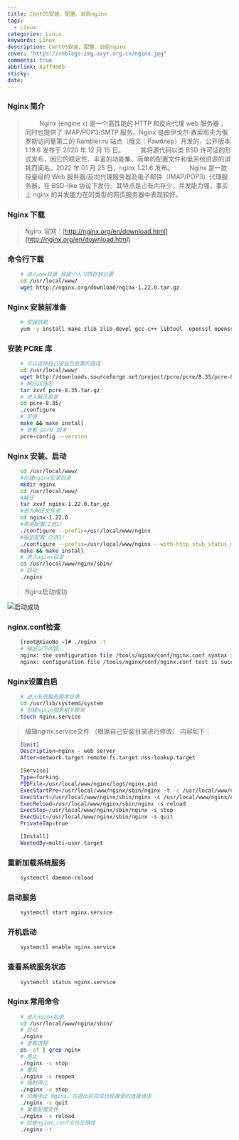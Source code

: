 ```yaml
---
title: CentOS安装、配置、自启nginx
tags:
  - Linux
categories: Linux
keywords: Linux
description: CentOS安装、配置、自启nginx
cover: "https://cnblogs-img.axyr.org.cn/nginx.jpg"
comments: true
abbrlink: 8aff900b
sticky:
date:
---
```


### Nginx 简介

> &emsp;&emsp; Nginx (engine x) 是一个高性能的 HTTP 和反向代理 web 服务器 ，同时也提供了 IMAP/POP3/SMTP 服务。Nginx 是由伊戈尔·赛索耶夫为俄罗斯访问量第二的 Rambler.ru 站点（俄文：Рамблер）开发的，公开版本 1.19.6 发布于 2020 年 12 月 15 日。
> &emsp;&emsp; 其将源代码以类 BSD 许可证的形式发布，因它的稳定性、丰富的功能集、简单的配置文件和低系统资源的消耗而闻名。2022 年 01 月 25 日，nginx 1.21.6 发布。
> &emsp;&emsp; Nginx 是一款轻量级的 Web 服务器/反向代理服务器及电子邮件（IMAP/POP3）代理服务器，在 BSD-like 协议下发行。其特点是占有内存少，并发能力强，事实上 nginx 的并发能力在同类型的网页服务器中表现较好。

### Nginx 下载

> Nginx 官网：[http://nginx.org/en/download.html](http://nginx.org/en/download.html)

### 命令行下载

```bash
    # 进入www目录 根据个人习惯存放位置
    cd /usr/local/www/
    wget http://nginx.org/download/nginx-1.22.0.tar.gz
```

### Nginx 安装前准备

```bash
    # 安装依赖
    yum -y install make zlib zlib-devel gcc-c++ libtool  openssl openssl-devel
```

### 安装 PCRE 库

```bash
    # 可以选择自己安装包放置的路径
    cd /usr/local/www/
    wget http://downloads.sourceforge.net/project/pcre/pcre/8.35/pcre-8.35.tar.gz
    # 解压压缩包
    tar zxvf pcre-8.35.tar.gz
    # 进入解压目录
    cd pcre-8.35/
    ./configure
    # 安装
    make && make install
    # 查看 pcre 版本
    pcre-config --version
```

### Nginx 安装、启动

```bash
    cd /usr/local/www/
    #创建nginx安装目录
    mkdir nginx
    cd /usr/local/www/
    #解压
    tar zxvf nginx-1.22.0.tar.gz
    #进入解压文件夹
    cd nginx-1.22.0
    #简易配置(2选1)
    ./configure --prefix=/usr/local/www/nginx
    #指定配置（2选1）
    ./configure --prefix=/usr/local/www/nginx --with-http_stub_status_module --with-http_ssl_module --with-pcre=/usr/local/www/pcre-8.35
    make && make install
    # 进入nginx目录
    cd /usr/local/www/nginx/sbin/
    # 启动
    ./nginx

```

> Nginx启动成功
  
![启动成功](https://cnblogs-img.axyr.org.cn/1681884253058.jpg)

### nginx.conf检查
    
```bash
    [root@XiaoBo ~]# ./nginx -t
    # 输出以下内容
    nginx: the configuration file /tools/nginx/conf/nginx.conf syntax is ok
    nginx: configuration file /tools/nginx/conf/nginx.conf test is successful
```
### Nginx设置自启
```bash
    # 进入系统服务脚本目录
    cd /usr/lib/systemd/system
    # 创建ngxin服务相关脚本
    touch nginx.service
```

> 编辑nginx.service文件 （根据自己安装目录进行修改）
> 内容如下：

``` bash
    [Unit]
    Description=nginx - web server
    After=network.target remote-fs.target nss-lookup.target

    [Service]
    Type=forking
    PIDFile=/usr/local/www/nginx/logs/nginx.pid
    ExecStartPre=/usr/local/www/nginx/sbin/nginx -t -c /usr/local/www/nginx/conf/nginx.conf
    ExecStart=/usr/local/www/nginx/sbin/nginx -c /usr/local/www/nginx/conf/nginx.conf
    ExecReload=/usr/local/www/nginx/sbin/nginx -s reload
    ExecStop=/usr/local/www/nginx/sbin/nginx -s stop
    ExecQuit=/usr/local/www/nginx/sbin/nginx -s quit
    PrivateTmp=true

    [Install]
    WantedBy=multi-user.target

```

### 重新加载系统服务
    
```bash
    systemctl daemon-reload
```

### 启动服务
    
```bash
    systemctl start nginx.service
```

### 开机启动
    
```bash
    systemctl enable nginx.service
```

### 查看系统服务状态
    
```bash
    systemctl status nginx.service
```


### Nginx 常用命令

```bash
    # 进入nginx目录 
    cd /usr/local/www/nginx/sbin/
    # 启动
    ./nginx
    # 查看进程
    ps -ef | grep nginx
    # 停止
    ./nginx -s stop
    # 重启
    ./nginx -s reopen
    # 强制停止
    ./nginx -s stop
    # 优雅停止 Nginx，在退出前完成已经接受的连接请求 
    ./nginx -s quit 
    # 重载配置文件
    ./nginx -s reload
    # 检查nginx.conf文件正确性
    ./nginx -t   
```
